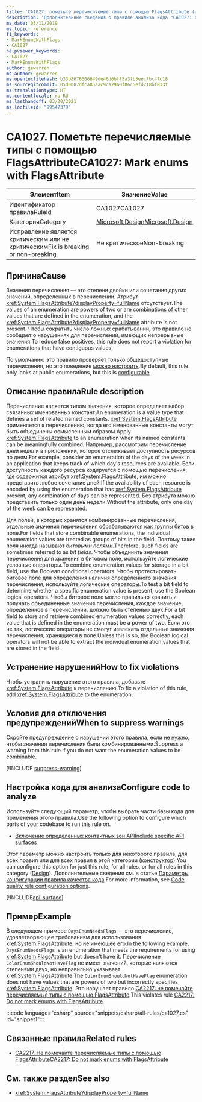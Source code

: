 ```yaml
---
title: 'CA1027: пометьте перечисляемые типы с помощью FlagsAttribute (анализ кода)'
description: 'Дополнительные сведения о правиле анализа кода "CA1027: пометьте перечисляемые типы с помощью FlagsAttribute"'
ms.date: 03/11/2019
ms.topic: reference
f1_keywords:
- MarkEnumsWithFlags
- CA1027
helpviewer_keywords:
- CA1027
- MarkEnumsWithFlags
author: gewarren
ms.author: gewarren
ms.openlocfilehash: b33b8676306649de46d6bff5a3fb5eec7bc47c18
ms.sourcegitcommit: 05d0087dfca85aac9ca2960f86c5efd218bf833f
ms.translationtype: HT
ms.contentlocale: ru-RU
ms.lasthandoff: 03/30/2021
ms.locfileid: "99547379"
---
```

# <a name="ca1027-mark-enums-with-flagsattribute"></a><span data-ttu-id="22043-103">CA1027. Пометьте перечисляемые типы с помощью FlagsAttribute</span><span class="sxs-lookup"><span data-stu-id="22043-103">CA1027: Mark enums with FlagsAttribute</span></span>

| <span data-ttu-id="22043-104">Элемент</span><span class="sxs-lookup"><span data-stu-id="22043-104">Item</span></span>                                     | <span data-ttu-id="22043-105">Значение</span><span class="sxs-lookup"><span data-stu-id="22043-105">Value</span></span>            |
|------------------------------------------|------------------|
| <span data-ttu-id="22043-106">Идентификатор правила</span><span class="sxs-lookup"><span data-stu-id="22043-106">RuleId</span></span>                                   | <span data-ttu-id="22043-107">CA1027</span><span class="sxs-lookup"><span data-stu-id="22043-107">CA1027</span></span>           |
| <span data-ttu-id="22043-108">Категория</span><span class="sxs-lookup"><span data-stu-id="22043-108">Category</span></span>                                 | [<span data-ttu-id="22043-109">Microsoft.Design</span><span class="sxs-lookup"><span data-stu-id="22043-109">Microsoft.Design</span></span>](design-warnings.md) |
| <span data-ttu-id="22043-110">Исправление является критическим или не критическим</span><span class="sxs-lookup"><span data-stu-id="22043-110">Fix is breaking or non-breaking</span></span> | <span data-ttu-id="22043-111">Не критическое</span><span class="sxs-lookup"><span data-stu-id="22043-111">Non-breaking</span></span>     |

## <a name="cause"></a><span data-ttu-id="22043-112">Причина</span><span class="sxs-lookup"><span data-stu-id="22043-112">Cause</span></span>

<span data-ttu-id="22043-113">Значения перечисления — это степени двойки или сочетания других значений, определенных в перечислении. Атрибут <xref:System.FlagsAttribute?displayProperty=fullName> отсутствует.</span><span class="sxs-lookup"><span data-stu-id="22043-113">The values of an enumeration are powers of two or are combinations of other values that are defined in the enumeration, and the <xref:System.FlagsAttribute?displayProperty=fullName> attribute is not present.</span></span> <span data-ttu-id="22043-114">Чтобы сократить число ложных срабатываний, это правило не сообщает о нарушениях для перечислений, имеющих непрерывные значения.</span><span class="sxs-lookup"><span data-stu-id="22043-114">To reduce false positives, this rule does not report a violation for enumerations that have contiguous values.</span></span>

<span data-ttu-id="22043-115">По умолчанию это правило проверяет только общедоступные перечисления, но это поведение [можно настроить](#configure-code-to-analyze).</span><span class="sxs-lookup"><span data-stu-id="22043-115">By default, this rule only looks at public enumerations, but this is [configurable](#configure-code-to-analyze).</span></span>

## <a name="rule-description"></a><span data-ttu-id="22043-116">Описание правила</span><span class="sxs-lookup"><span data-stu-id="22043-116">Rule description</span></span>

<span data-ttu-id="22043-117">Перечисление является типом значения, которое определяет набор связанных именованных констант.</span><span class="sxs-lookup"><span data-stu-id="22043-117">An enumeration is a value type that defines a set of related named constants.</span></span> <span data-ttu-id="22043-118"><xref:System.FlagsAttribute> применяется к перечислению, когда его именованные константы могут быть объединены осмысленным образом.</span><span class="sxs-lookup"><span data-stu-id="22043-118">Apply <xref:System.FlagsAttribute> to an enumeration when its named constants can be meaningfully combined.</span></span> <span data-ttu-id="22043-119">Например, рассмотрим перечисление дней недели в приложении, которое отслеживает доступность ресурсов по дням.</span><span class="sxs-lookup"><span data-stu-id="22043-119">For example, consider an enumeration of the days of the week in an application that keeps track of which day's resources are available.</span></span> <span data-ttu-id="22043-120">Если доступность каждого ресурса кодируется с помощью перечисления, где содержится атрибут <xref:System.FlagsAttribute>, им можно представить любое сочетание дней.</span><span class="sxs-lookup"><span data-stu-id="22043-120">If the availability of each resource is encoded by using the enumeration that has <xref:System.FlagsAttribute> present, any combination of days can be represented.</span></span> <span data-ttu-id="22043-121">Без атрибута можно представить только один день недели.</span><span class="sxs-lookup"><span data-stu-id="22043-121">Without the attribute, only one day of the week can be represented.</span></span>

<span data-ttu-id="22043-122">Для полей, в которых хранятся комбинированные перечисления, отдельные значения перечисления обрабатываются как группы битов в поле.</span><span class="sxs-lookup"><span data-stu-id="22043-122">For fields that store combinable enumerations, the individual enumeration values are treated as groups of bits in the field.</span></span> <span data-ttu-id="22043-123">Поэтому такие поля иногда называют *битовыми полями*.</span><span class="sxs-lookup"><span data-stu-id="22043-123">Therefore, such fields are sometimes referred to as *bit fields*.</span></span> <span data-ttu-id="22043-124">Чтобы объединить значения перечисления для хранения в битовом поле, используйте логические условные операторы.</span><span class="sxs-lookup"><span data-stu-id="22043-124">To combine enumeration values for storage in a bit field, use the Boolean conditional operators.</span></span> <span data-ttu-id="22043-125">Чтобы протестировать битовое поле для определения наличия определенного значения перечисления, используйте логические операторы.</span><span class="sxs-lookup"><span data-stu-id="22043-125">To test a bit field to determine whether a specific enumeration value is present, use the Boolean logical operators.</span></span> <span data-ttu-id="22043-126">Чтобы битовое поле могло правильно хранить и получать объединенные значения перечисления, каждое значение, определенное в перечислении, должно быть степенью двух.</span><span class="sxs-lookup"><span data-stu-id="22043-126">For a bit field to store and retrieve combined enumeration values correctly, each value that is defined in the enumeration must be a power of two.</span></span> <span data-ttu-id="22043-127">Если это не так, логические операторы не смогут извлекать отдельные значения перечисления, хранящиеся в поле.</span><span class="sxs-lookup"><span data-stu-id="22043-127">Unless this is so, the Boolean logical operators will not be able to extract the individual enumeration values that are stored in the field.</span></span>

## <a name="how-to-fix-violations"></a><span data-ttu-id="22043-128">Устранение нарушений</span><span class="sxs-lookup"><span data-stu-id="22043-128">How to fix violations</span></span>

<span data-ttu-id="22043-129">Чтобы устранить нарушение этого правила, добавьте <xref:System.FlagsAttribute> к перечислению.</span><span class="sxs-lookup"><span data-stu-id="22043-129">To fix a violation of this rule, add <xref:System.FlagsAttribute> to the enumeration.</span></span>

## <a name="when-to-suppress-warnings"></a><span data-ttu-id="22043-130">Условия для отключения предупреждений</span><span class="sxs-lookup"><span data-stu-id="22043-130">When to suppress warnings</span></span>

<span data-ttu-id="22043-131">Скройте предупреждение о нарушении этого правила, если не нужно, чтобы значения перечисления были комбинированными.</span><span class="sxs-lookup"><span data-stu-id="22043-131">Suppress a warning from this rule if you do not want the enumeration values to be combinable.</span></span>

[!INCLUDE [suppress-warning](../../../../includes/code-analysis/suppress-warning.md)]

## <a name="configure-code-to-analyze"></a><span data-ttu-id="22043-132">Настройка кода для анализа</span><span class="sxs-lookup"><span data-stu-id="22043-132">Configure code to analyze</span></span>

<span data-ttu-id="22043-133">Используйте следующий параметр, чтобы выбрать части базы кода для применения этого правила.</span><span class="sxs-lookup"><span data-stu-id="22043-133">Use the following option to configure which parts of your codebase to run this rule on.</span></span>

- [<span data-ttu-id="22043-134">Включение определенных контактных зон API</span><span class="sxs-lookup"><span data-stu-id="22043-134">Include specific API surfaces</span></span>](#include-specific-api-surfaces)

<span data-ttu-id="22043-135">Этот параметр можно настроить только для некоторого правила, для всех правил или для всех правил в этой категории ([конструктор](design-warnings.md)).</span><span class="sxs-lookup"><span data-stu-id="22043-135">You can configure this option for just this rule, for all rules, or for all rules in this category ([Design](design-warnings.md)).</span></span> <span data-ttu-id="22043-136">Дополнительные сведения см. в статье [Параметры конфигурации правила качества кода](../code-quality-rule-options.md).</span><span class="sxs-lookup"><span data-stu-id="22043-136">For more information, see [Code quality rule configuration options](../code-quality-rule-options.md).</span></span>

[!INCLUDE[api-surface](~/includes/code-analysis/api-surface.md)]

## <a name="example"></a><span data-ttu-id="22043-137">Пример</span><span class="sxs-lookup"><span data-stu-id="22043-137">Example</span></span>

<span data-ttu-id="22043-138">В следующем примере `DaysEnumNeedsFlags` — это перечисление, удовлетворяющее требованиям для использования <xref:System.FlagsAttribute>, но не имеющее его.</span><span class="sxs-lookup"><span data-stu-id="22043-138">In the following example, `DaysEnumNeedsFlags` is an enumeration that meets the requirements for using <xref:System.FlagsAttribute> but doesn't have it.</span></span> <span data-ttu-id="22043-139">Перечисление `ColorEnumShouldNotHaveFlag` не имеет значений, которые являются степенями двух, но неправильно указывает <xref:System.FlagsAttribute>.</span><span class="sxs-lookup"><span data-stu-id="22043-139">The `ColorEnumShouldNotHaveFlag` enumeration does not have values that are powers of two but incorrectly specifies <xref:System.FlagsAttribute>.</span></span> <span data-ttu-id="22043-140">Это нарушает правило [CA2217: не помечайте перечисляемые типы с помощью FlagsAttribute](ca2217.md).</span><span class="sxs-lookup"><span data-stu-id="22043-140">This violates rule [CA2217: Do not mark enums with FlagsAttribute](ca2217.md).</span></span>

:::code language="csharp" source="snippets/csharp/all-rules/ca1027.cs" id="snippet1":::

## <a name="related-rules"></a><span data-ttu-id="22043-141">Связанные правила</span><span class="sxs-lookup"><span data-stu-id="22043-141">Related rules</span></span>

- [<span data-ttu-id="22043-142">CA2217. Не помечайте перечисляемые типы с помощью FlagsAttribute</span><span class="sxs-lookup"><span data-stu-id="22043-142">CA2217: Do not mark enums with FlagsAttribute</span></span>](ca2217.md)

## <a name="see-also"></a><span data-ttu-id="22043-143">См. также раздел</span><span class="sxs-lookup"><span data-stu-id="22043-143">See also</span></span>

- <xref:System.FlagsAttribute?displayProperty=fullName>
